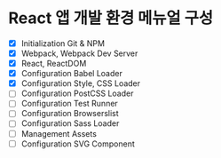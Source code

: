 # React 앱 개발 환경 메뉴얼 구성

- [x]  Initialization Git & NPM
- [x]  Webpack, Webpack Dev Server
- [x]  React, ReactDOM
- [x]  Configuration Babel Loader
- [x]  Configuration Style, CSS Loader
- [ ]  Configuration PostCSS Loader
- [ ]  Configuration Test Runner
- [ ]  Configuration Browserslist
- [ ]  Configuration Sass Loader
- [ ]  Management Assets
- [ ]  Configuration SVG Component